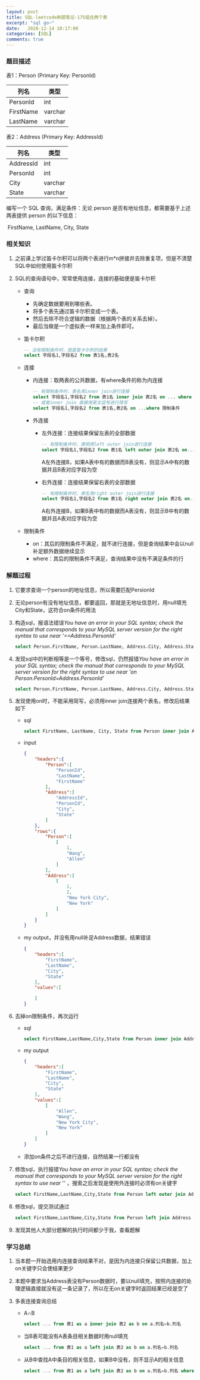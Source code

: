 ```yaml
---
layout: post
title: SQL-leetcode刷题笔记-175组合两个表
excerpt: "sql go~"
date:   2020-12-14 10:17:00
categories: [SQL]
comments: true
---
```


### 题目描述

表1：Person (Primary Key: PersonId)

| 列名      | 类型    |
| --------- | ------- |
| PersonId  | int     |
| FirstName | varchar |
| LastName  | varchar |

表2：Address (Primary Key: AddressId)

| 列名      | 类型    |
| --------- | ------- |
| AddressId | int     |
| PersonId  | int     |
| City      | varchar |
| State     | varchar |

编写一个 SQL 查询，满足条件：无论 person 是否有地址信息，都需要基于上述两表提供 person 的以下信息：

​	FirstName, LastName, City, State

### 相关知识

1. 之前课上学过笛卡尔积可以将两个表进行m*n拼接并去除重复项，但是不清楚SQL中如何使用笛卡尔积

2. SQL的查询语句中，常常使用连接，连接的基础便是笛卡尔积

   * 查询

     * 先确定数据要用到哪些表。
     * 将多个表先通过笛卡尔积变成一个表。
     * 然后去除不符合逻辑的数据（根据两个表的关系去掉）。
     * 最后当做是一个虚拟表一样来加上条件即可。

   * 笛卡尔积

     ```sql
     -- 没有限制条件时，就是笛卡尔积的结果
     select 字段名1,字段名2 from 表1名,表2名
     ```

   * 连接

     * 内连接：取两表的公共数据，有where条件的称为内连接

       ```sql
       -- 有限制条件时，表名用inner join进行连接
       select 字段名1,字段名2 from 表1名 inner join 表2名 on ... where 限制条件
       -- 或者inner join 直接用英文逗号进行简写
       select 字段名1,字段名2 from 表1名,表2名 on ...where 限制条件
       ```

     * 外连接

       * 左外连接：连接结果保留左表的全部数据

         ```sql
         -- 有限制条件时，表明用left outer join进行连接
         select 字段名1,字段名2 from 表1名 left outer join 表2名 on... where 限制条件
         ```

         A左外连接B，如果A表中有的数据而B表没有，则显示A中有的数据并且B表对应字段为空

       * 右外连接：连接结果保留右表的全部数据

         ```sql
         -- 有限制条件时，表名用right outer join进行连接
         select 字段名1,字段名2 from 表1名 right outer join 表2名 on... where 限制条件
         ```

         A右外连接B，如果B表中有的数据而A表没有，则显示B中有的数据并且A表对应字段为空

   * 限制条件

     * on：其后的限制条件不满足，就不进行连接，但是查询结果中会以null补足额外数据继续显示
     * where：其后的限制条件不满足，查询结果中没有不满足条件的行

### 解题过程

1. 它要求查询一个person的地址信息，所以需要匹配PersionId

2. 无论person有没有地址信息，都要返回，那就是无地址信息时，用null填充City和State，这符合on条件的用法

3. 构造sql，报语法错误*You have an error in your SQL syntax; check the manual that corresponds to your MySQL server version for the right syntax to use near '==Address.PersonId'*

   ```sql
   select Person.FirstName, Person.LastName, Address.City, Address.State from Person, Address on Person.PersonId==Address.PersonId
   ```

4. 发现sql中的判断相等是一个等号，修改sql，仍然报错*You have an error in your SQL syntax; check the manual that corresponds to your MySQL server version for the right syntax to use near 'on Person.PersonId=Address.PersonId'*

   ```sql
   select Person.FirstName, Person.LastName, Address.City, Address.State from Person, Address on Person.PersonId=Address.PersonId
   ```

5. 发现使用on时，不能采用简写，必须用inner join连接两个表名，修改后结果如下

   * sql

     ```sql
     select FirstName, LastName, City, State from Person inner join Address on Person.PersonId = Address.PersonId
     ```

   * input

     ```json
     {
         "headers":{
             "Person":[
                 "PersonId",
                 "LastName",
                 "FirstName"
             ],
             "Address":[
                 "AddressId",
                 "PersonId",
                 "City",
                 "State"
             ]
         },
         "rows":{
             "Person":[
                 [
                     1,
                     "Wang",
                     "Allen"
                 ]
             ],
             "Address":[
                 [
                     1,
                     2,
                     "New York City",
                     "New York"
                 ]
             ]
         }
     }
     ```

   * my output，并没有用null补足Address数据，结果错误

     ```json
     {
         "headers":[
             "FirstName",
             "LastName",
             "City",
             "State"
         ],
         "values":[
     
         ]
     }
     ```

6. 去掉on限制条件，再次运行

   * sql

     ```sql
     select FirstName,LastName,City,State from Person inner join Address
     ```

   * my output

     ```json
     {
         "headers":[
             "FirstName",
             "LastName",
             "City",
             "State"
         ],
         "values":[
             [
                 "Allen",
                 "Wang",
                 "New York City",
                 "New York"
             ]
         ]
     }
     ```

   * 添加on条件之后不进行连接，自然结果一行都没有

7. 修改sql，执行报错*You have an error in your SQL syntax; check the manual that corresponds to your MySQL server version for the right syntax to use near* '' ，搜索之后发现是使用外连接时必须有on关键字

   ```sql
   select FirstName,LastName,City,State from Person left outer join Address
   ```

8. 修改sql，提交测试通过

   ```sql
   select FirstName,LastName,City,State from Person left join Address on Person.PersonId=Address.PersonId 
   ```

9. 发现其他人大部分题解的执行时间都少于我，查看题解

### 学习总结

1. 当本题一开始选用内连接查询结果不对，是因为内连接只保留公共数据，加上on关键字只会使结果更少

2. 本题中要求当Address表没有Person数据时，要以null填充，按照内连接的处理逻辑直接就没有这一条记录了，所以在无on关键字时返回结果已经是空了

3. 多表连接查询总结

   * A∩B

     ```sql
     select ... from 表1 as a inner join 表2 as b on a.列名=b.列名
     ```

   * 当B表可能没有A表条目相关数据时用null填充

     ```sql
     select ... from 表1 as a left join 表2 as b on a.列名=b.列名
     ```

   * 从B中查找A中条目的相关信息，如果B中没有，则不显示A的相关信息

     ```sql
     select ... from 表1 as a left join 表2 as b on a.列名=b.列名 where b.列名 is null
     ```



